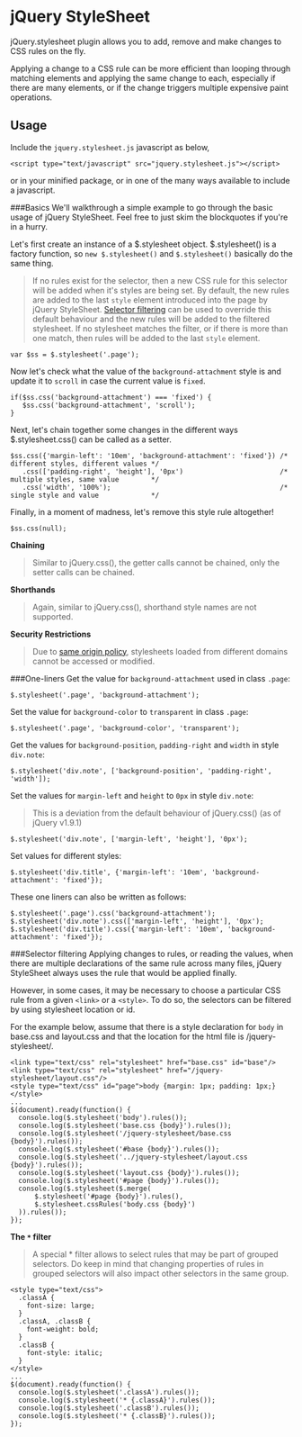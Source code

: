 jQuery StyleSheet
=================

jQuery.stylesheet plugin allows you to add, remove and make changes to CSS rules on the fly.

Applying a change to a CSS rule can be more efficient than looping through matching elements
and applying the same change to each, especially if there are many elements,
or if the change triggers multiple expensive paint operations.

Usage
-----

Include the `jquery.stylesheet.js` javascript as below,

    <script type="text/javascript" src="jquery.stylesheet.js"></script>

or in your minified package, or in one of the many ways available to include a javascript.

###Basics
We'll walkthrough a simple example to go through the basic usage of jQuery StyleSheet.
Feel free to just skim the blockquotes if you're in a hurry.

Let's first create an instance of a $.stylesheet object. $.stylesheet() is a factory function,
so `new $.stylesheet()` and `$.stylesheet()` basically do the same thing.

> If no rules exist for the selector, then a new CSS rule for this selector will be added when it's styles are being set.
> By default, the new rules are added to the last `style` element introduced into the page by jQuery StyleSheet.
> [Selector filtering](#selector-filtering) can be used to override this default behaviour and the new rules will be added
> to the filtered stylesheet. If no stylesheet matches the filter, or if there is more than one match,
> then rules will be added to the last `style` element.

    var $ss = $.stylesheet('.page');

Now let's check what the value of the `background-attachment` style is
and update it to `scroll` in case the current value is `fixed`.

    if($ss.css('background-attachment') === 'fixed') {
       $ss.css('background-attachment', 'scroll');
    }

Next, let's chain together some changes in the different ways $.stylesheet.css() can be called as a setter.

    $ss.css({'margin-left': '10em', 'background-attachment': 'fixed'}) /* different styles, different values */
       .css(['padding-right', 'height'], '0px')                        /* multiple styles, same value        */
       .css('width', '100%');                                          /* single style and value             */

Finally, in a moment of madness, let's remove this style rule altogether!

    $ss.css(null);

**Chaining**
> Similar to jQuery.css(), the getter calls cannot be chained, only the setter calls can be chained.

**Shorthands**
> Again, similar to jQuery.css(), shorthand style names are not supported.

**Security Restrictions**
> Due to [same origin policy](http://en.wikipedia.org/wiki/Same_origin_policy),
> stylesheets loaded from different domains cannot be accessed or modified.

###One-liners
Get the value for `background-attachment` used in class `.page`:

    $.stylesheet('.page', 'background-attachment');

Set the value for `background-color` to `transparent` in class `.page`:

    $.stylesheet('.page', 'background-color', 'transparent');

Get the values for `background-position`, `padding-right` and `width` in style `div.note`:

    $.stylesheet('div.note', ['background-position', 'padding-right', 'width']);

Set the values for `margin-left` and `height` to `0px` in style `div.note`:
> This is a deviation from the default behaviour of jQuery.css() (as of jQuery v1.9.1)

    $.stylesheet('div.note', ['margin-left', 'height'], '0px');

Set values for different styles:

    $.stylesheet('div.title', {'margin-left': '10em', 'background-attachment': 'fixed'});

These one liners can also be written as follows:

    $.stylesheet('.page').css('background-attachment');
    $.stylesheet('div.note').css(['margin-left', 'height'], '0px');
    $.stylesheet('div.title').css({'margin-left': '10em', 'background-attachment': 'fixed'});

###Selector filtering
Applying changes to rules, or reading the values, when there are multiple declarations of the same rule across
many files, jQuery StyleSheet always uses the rule that would be applied finally.

However, in some cases, it may be necessary to choose a particular CSS rule from a given `<link>` or a `<style>`.
To do so, the selectors can be filtered by using stylesheet location or id.

For the example below, assume that there is a style declaration for `body` in base.css and layout.css
and that the location for the html file is /jquery-stylesheet/.

    <link type="text/css" rel="stylesheet" href="base.css" id="base"/>
    <link type="text/css" rel="stylesheet" href="/jquery-stylesheet/layout.css"/>
    <style type="text/css" id="page">body {margin: 1px; padding: 1px;}</style>
    ...
    $(document).ready(function() {
      console.log($.stylesheet('body').rules());
      console.log($.stylesheet('base.css {body}').rules());
      console.log($.stylesheet('/jquery-stylesheet/base.css {body}').rules());
      console.log($.stylesheet('#base {body}').rules());
      console.log($.stylesheet('../jquery-stylesheet/layout.css {body}').rules());
      console.log($.stylesheet('layout.css {body}').rules());
      console.log($.stylesheet('#page {body}').rules());
      console.log($.stylesheet($.merge(
          $.stylesheet('#page {body}').rules(),
          $.stylesheet.cssRules('body.css {body}')
      )).rules());
    });

**The `*` filter**

> A special * filter allows to select rules that may be part of grouped selectors.
> Do keep in mind that changing properties of rules in grouped selectors
> will also impact other selectors in the same group.

    <style type="text/css">
      .classA {
        font-size: large;
      }
      .classA, .classB {
        font-weight: bold;
      }
      .classB {
        font-style: italic;
      }
    </style>
    ...
    $(document).ready(function() {
      console.log($.stylesheet('.classA').rules());
      console.log($.stylesheet('* {.classA}').rules());
      console.log($.stylesheet('.classB').rules());
      console.log($.stylesheet('* {.classB}').rules());
    });
